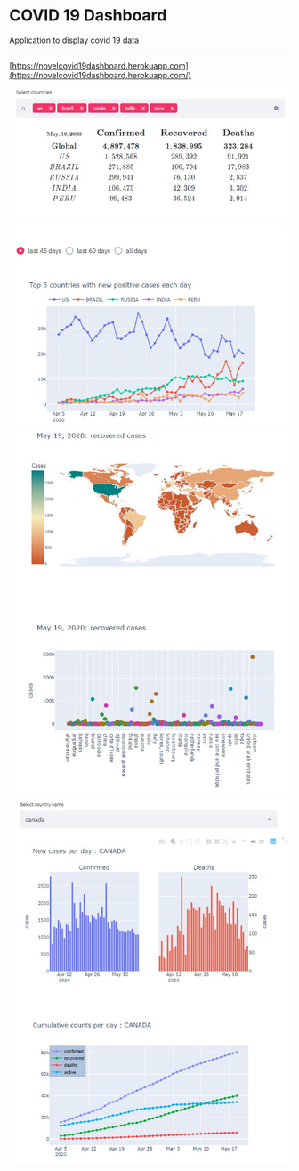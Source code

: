 # COVID 19 Dashboard
Application to display covid 19 data 

----

[https://novelcovid19dashboard.herokuapp.com](https://novelcovid19dashboard.herokuapp.com/)

![](/images/covid19dashboard_img_01.JPG?raw=true)
![](/images/covid19dashboard_img_02.JPG?raw=true)
![](/images/covid19dashboard_img_03.JPG?raw=true)

